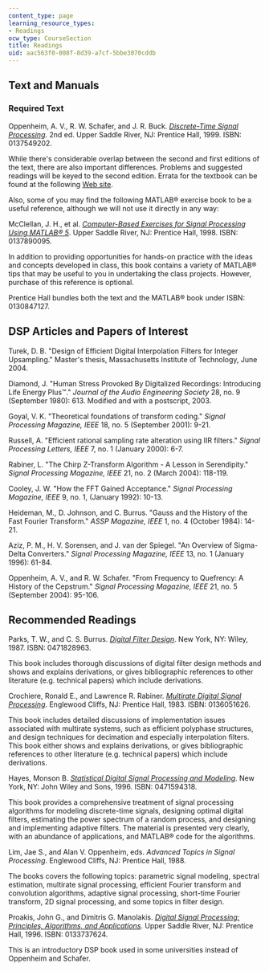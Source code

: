 ```yaml
---
content_type: page
learning_resource_types:
- Readings
ocw_type: CourseSection
title: Readings
uid: aac563f0-008f-8d39-a7cf-5bbe3070cddb
---
```


Text and Manuals
----------------

### Required Text

Oppenheim, A. V., R. W. Schafer, and J. R. Buck. _[Discrete-Time Signal Processing](http://www.amazon.com/gp/product/0137549202/ref=nosim/103-0248726-3839874?n=283155)_. 2nd ed. Upper Saddle River, NJ: Prentice Hall, 1999. ISBN: 0137549202.

While there's considerable overlap between the second and first editions of the text, there are also important differences. Problems and suggested readings will be keyed to the second edition. Errata for the textbook can be found at the following [Web site](http://www.engineering.uiowa.edu/~dsp/Fall08_files/ErratainOppenheim/Errata_first_printing.pdf).

Also, some of you may find the following MATLAB® exercise book to be a useful reference, although we will not use it directly in any way:

McClellan, J. H., et al. [_Computer-Based Exercises for Signal Processing Using MATLAB® 5_](http://www.amazon.com/gp/product/0137890095/ref=nosim/103-0248726-3839874?n=283155). Upper Saddle River, NJ: Prentice Hall, 1998. ISBN: 0137890095.

In addition to providing opportunities for hands-on practice with the ideas and concepts developed in class, this book contains a variety of MATLAB® tips that may be useful to you in undertaking the class projects. However, purchase of this reference is optional.

Prentice Hall bundles both the text and the MATLAB® book under ISBN: 0130847127.

DSP Articles and Papers of Interest
-----------------------------------

Turek, D. B. "Design of Efficient Digital Interpolation Filters for Integer Upsampling." Master's thesis, Massachusetts Institute of Technology, June 2004.

Diamond, J. "Human Stress Provoked By Digitalized Recordings: Introducing Life Energy Plus™." _Journal of the Audio Engineering Society_ 28, no. 9 (September 1980): 613. Modified and with a postscript, 2003.

Goyal, V. K. "Theoretical foundations of transform coding." _Signal Processing Magazine, IEEE_ 18, no. 5 (September 2001): 9-21.

Russell, A. "Efficient rational sampling rate alteration using IIR filters." _Signal Processing Letters, IEEE_ 7, no. 1 (January 2000): 6-7.

Rabiner, L. "The Chirp Z-Transform Algorithm - A Lesson in Serendipity." _Signal Processing Magazine, IEEE_ 21, no. 2 (March 2004): 118-119.

Cooley, J. W. "How the FFT Gained Acceptance." _Signal Processing Magazine, IEEE_ 9, no. 1, (January 1992): 10-13.

Heideman, M., D. Johnson, and C. Burrus. "Gauss and the History of the Fast Fourier Transform." _ASSP Magazine, IEEE_ 1, no. 4 (October 1984): 14-21.

Aziz, P. M., H. V. Sorensen, and J. van der Spiegel. "An Overview of Sigma-Delta Converters." _Signal Processing Magazine, IEEE_ 13, no. 1 (January 1996): 61-84.

Oppenheim, A. V., and R. W. Schafer. "From Frequency to Quefrency: A History of the Cepstrum." _Signal Processing Magazine, IEEE_ 21, no. 5 (September 2004): 95-106.

Recommended Readings
--------------------

Parks, T. W., and C. S. Burrus. [_Digital Filter Design_](http://www.amazon.com/gp/product/0471828963/ref=nosim/103-0248726-3839874?n=283155). New York, NY: Wiley, 1987. ISBN: 0471828963.

This book includes thorough discussions of digital filter design methods and shows and explains derivations, or gives bibliographic references to other literature (e.g. technical papers) which include derivations.

Crochiere, Ronald E., and Lawrence R. Rabiner. [_Multirate Digital Signal Processing_](http://www.amazon.com/gp/product/0136051626/ref=nosim/103-0248726-3839874?n=283155). Englewood Cliffs, NJ: Prentice Hall, 1983. ISBN: 0136051626.

This book includes detailed discussions of implementation issues associated with multirate systems, such as efficient polyphase structures, and design techniques for decimation and especially interpolation filters. This book either shows and explains derivations, or gives bibliographic references to other literature (e.g. technical papers) which include derivations.

Hayes, Monson B. [_Statistical Digital Signal Processing and Modeling_](http://www.amazon.com/gp/product/0471594318/ref=nosim/103-0248726-3839874?n=283155). New York, NY: John Wiley and Sons, 1996. ISBN: 0471594318.

This book provides a comprehensive treatment of signal processing algorithms for modeling discrete-time signals, designing optimal digital filters, estimating the power spectrum of a random process, and designing and implementing adaptive filters. The material is presented very clearly, with an abundance of applications, and MATLAB® code for the algorithms.

Lim, Jae S., and Alan V. Oppenheim, eds. _Advanced Topics in Signal Processing_. Englewood Cliffs, NJ: Prentice Hall, 1988.

The books covers the following topics: parametric signal modeling, spectral estimation, multirate signal processing, efficient Fourier transform and convolution algorithms, adaptive signal processing, short-time Fourier transform, 2D signal processing, and some topics in filter design.

Proakis, John G., and Dimitris G. Manolakis. [_Digital Signal Processing: Principles, Algorithms, and Applications_](http://www.amazon.com/gp/product/0133737624/ref=nosim/103-0248726-3839874?n=283155). Upper Saddle River, NJ: Prentice Hall, 1996. ISBN: 0133737624.

This is an introductory DSP book used in some universities instead of Oppenheim and Schafer.